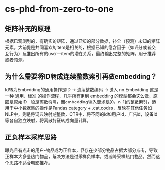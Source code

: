 # cs-phd-from-zero-to-one

## 矩阵补充的原理
根据已观测到的，有确实的矩阵，通过已知的部分数据，补全（预测）未知的矩阵元素。大前提是共同喜欢的item是相关的，根据已知的隐含因子（如评分或者交互行为）反推出所有的user—item的潜在关系，最终输出完整的矩阵，用于推荐或者预测。
## 为什么需要将ID转成连续整数索引再做embedding？
Id转为Embedding的通用操作是ID → 连续整数编码 → 送入 nn.Embedding 这是一种 通用、标准 的操作流程，几乎所有用到 embedding 的模型都会这么做，原因是原始ID一般是离散符号，而embedding输入要求是[0，n-1]的整数索引，适用于中小数据集的操作是Pandas category + .cat.codes，反映在其他任务如NLP中，则是将词典映射成整数，CTR中，将不同的id如用户id，广告id，设备id等各自独立映射，将离散特征转成向量计算。
## 正负样本采样思路
曝光且有点击的用户-物品成为正样本，但存在少部分物品占据大部分点击，导致正样本大多是热门物品，解决方法是过采样负样本，或者降采样热门物品。然而这个思路不适合电影推荐。
